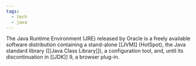 ```yaml
---
tags:
  - tech
  - java
---
```

The Java Runtime Environment (JRE) released by Oracle is a freely available software distribution containing a stand-alone [[JVM]] (HotSpot), the Java standard library ([[Java Class Library]]), a configuration tool, and, until its discontinuation in [[JDK]] 9, a browser plug-in.
